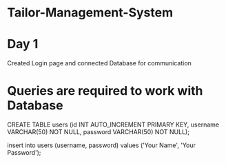 # Tailor-Management-System
# Day 1
Created Login page and connected Database for communication
# Queries are required to work with Database
CREATE TABLE users (id INT AUTO_INCREMENT PRIMARY KEY,
                    username VARCHAR(50) NOT NULL,
                    password VARCHAR(50) NOT NULL);

insert into users (username, password) values ('Your Name', 'Your Password');
